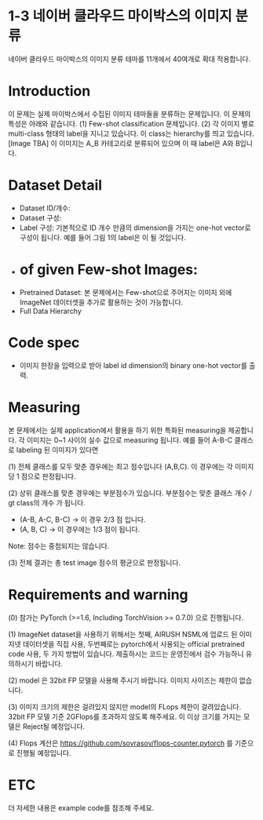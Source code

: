 # 1-3 네이버 클라우드 마이박스의 이미지 분류

네이버 클라우드 마이박스의 이미지 분류 테마를 11개에서 40여개로 확대 적용합니다.

# Introduction

이 문제는 실제 마이박스에서 수집된 이미지 테마들을 분류하는 문제입니다. 이 문제의 특성은 아래와 같습니다.
(1) Few-shot classification 문제입니다.
(2) 각 이미지 별로 multi-class 형태의 label을 지니고 있습니다. 이 class는 hierarchy를 띄고 있습니다.
[Image TBA]
이 이미지는 A_B 카테고리로 분류되어 있으며 이 때 label은 A와 B입니다.

# Dataset Detail
- Dataset ID/개수:
- Dataset 구성:
- Label 구성: 기본적으로 ID 개수 만큼의 dimension을 가지는 one-hot vector로 구성이 됩니다. 예를 들어 그림 1의 label은 이 될 것입니다.
- # of given Few-shot Images:
- Pretrained Dataset: 본 문제에서는 Few-shot으로 주어지는 이미지 외에 ImageNet 데이터셋을 추가로 활용하는 것이 가능합니다.
- Full Data Hierarchy

# Code spec
- 이미지 한장을 입력으로 받아 label id dimension의 binary one-hot vector를 출력.

# Measuring

본 문제에서는 실제 application에서 활용을 하기 위한 특화된 measuring을 제공합니다. 각 이미지는 0~1 사이의 실수 값으로 measuring 됩니다.
예를 들어 A-B-C 클래스로 labeling 된 이미지가 있다면

(1) 전체 클래스를 모두 맞춘 경우에는 최고 점수입니다 (A,B,C). 이 경우에는 각 이미지당 1 점으로 판정됩니다.

(2) 상위 클래스를 맞춘 경우에는 부분점수가 있습니다. 부분점수는 맞춘 클래스 개수 / gt class의 개수 가 됩니다.

- (A-B, A-C, B-C) -> 이 경우 2/3 점 입니다.
- (A, B, C) -> 이 경우에는 1/3 점이 됩니다.

Note: 점수는 중첨되지는 않습니다.

(3) 전체 결과는 총 test image 점수의 평균으로 판정됩니다.

# Requirements and warning

(0) 참가는 PyTorch (>=1.6, Including TorchVision >= 0.7.0) 으로 진행됩니다.

(1) ImageNet dataset을 사용하기 위해서는 첫째, AIRUSH NSML에 업로드 된 이미지넷 데이터셋을 직접 사용, 두번째로는 pytorch에서 사용되는 official pretrained code 사용, 두 가지 방법이 있습니다. 제출하시는 코드는 운영진에서 검수 가능하니 유의하시기 바랍니다.

(2) model 은 32bit FP 모델을 사용해 주시기 바랍니다. 이미지 사이즈는 제한이 없습니다.

(3) 이미지 크기의 제한은 걸려있지 않지만 model의 FLops 제한이 걸려있습니다. 32bit FP 모델 기준 2GFlops를 초과하지 않도록 해주세요. 이 이상 크기를 가지는 모델은 Reject될 예정입니다.

(4) Flops 계산은 https://github.com/sovrasov/flops-counter.pytorch 를 기준으로 진행될 예정입니다.


# ETC

더 자세한 내용은 example code를 참조해 주세요.
